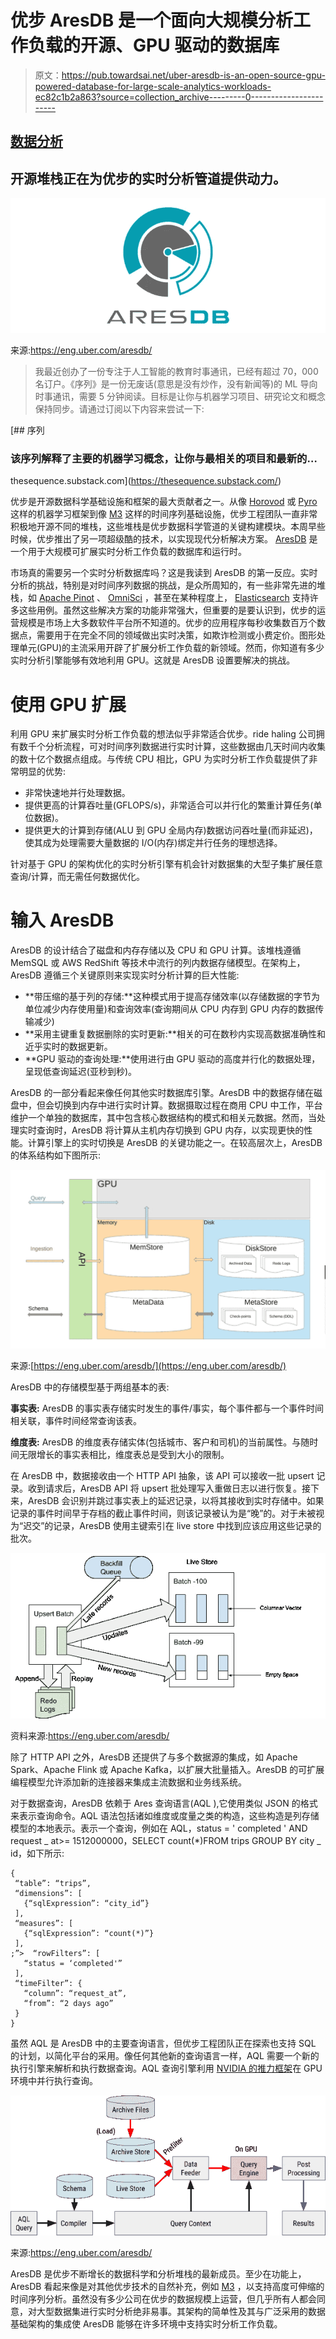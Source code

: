 # 优步 AresDB 是一个面向大规模分析工作负载的开源、GPU 驱动的数据库

> 原文：<https://pub.towardsai.net/uber-aresdb-is-an-open-source-gpu-powered-database-for-large-scale-analytics-workloads-ec82c1b2a863?source=collection_archive---------0----------------------->

## [数据分析](https://towardsai.net/p/category/data-analytics)

## 开源堆栈正在为优步的实时分析管道提供动力。

![](img/d0878ad8a83006085a8754a122a128e0.png)

来源:https://eng.uber.com/aresdb/

> 我最近创办了一份专注于人工智能的教育时事通讯，已经有超过 70，000 名订户。《序列》是一份无废话(意思是没有炒作，没有新闻等)的 ML 导向时事通讯，需要 5 分钟阅读。目标是让你与机器学习项目、研究论文和概念保持同步。请通过订阅以下内容来尝试一下:

[](https://thesequence.substack.com/) [## 序列

### 该序列解释了主要的机器学习概念，让你与最相关的项目和最新的…

thesequence.substack.com](https://thesequence.substack.com/) 

优步是开源数据科学基础设施和框架的最大贡献者之一。从像 [Horovod](https://github.com/uber/horovod) 或 [Pyro](http://pyro.ai/) 这样的机器学习框架到像 [M3](https://github.com/m3db) 这样的时间序列基础设施，优步工程团队一直非常积极地开源不同的堆栈，这些堆栈是优步数据科学管道的关键构建模块。本周早些时候，优步推出了另一项超级酷的技术，以实现现代分析解决方案。 [AresDB](https://github.com/uber/aresdb) 是一个用于大规模可扩展实时分析工作负载的数据库和运行时。

市场真的需要另一个实时分析数据库吗？这是我读到 AresDB 的第一反应。实时分析的挑战，特别是对时间序列数据的挑战，是众所周知的，有一些非常先进的堆栈，如 [Apache Pinot](https://github.com/apache/incubator-pinot) 、 [OmniSci](https://www.omnisci.com/) ，甚至在某种程度上， [Elasticsearch](https://www.elastic.co/) 支持许多这些用例。虽然这些解决方案的功能非常强大，但重要的是要认识到，优步的运营规模是市场上大多数软件平台所不知道的。优步的应用程序每秒收集数百万个数据点，需要用于在完全不同的领域做出实时决策，如欺诈检测或小费定价。图形处理单元(GPU)的主流采用开辟了扩展分析工作负载的新领域。然而，你知道有多少实时分析引擎能够有效地利用 GPU。这就是 AresDB 设置要解决的挑战。

# 使用 GPU 扩展

利用 GPU 来扩展实时分析工作负载的想法似乎非常适合优步。ride haling 公司拥有数千个分析流程，可对时间序列数据进行实时计算，这些数据由几天时间内收集的数十亿个数据点组成。与传统 CPU 相比，GPU 为实时分析工作负载提供了非常明显的优势:

*   非常快速地并行处理数据。
*   提供更高的计算吞吐量(GFLOPS/s)，非常适合可以并行化的繁重计算任务(单位数据)。
*   提供更大的计算到存储(ALU 到 GPU 全局内存)数据访问吞吐量(而非延迟)，使其成为处理需要大量数据的 I/O(内存)绑定并行任务的理想选择。

针对基于 GPU 的架构优化的实时分析引擎有机会针对数据集的大型子集扩展任意查询/计算，而无需任何数据优化。

# 输入 AresDB

AresDB 的设计结合了磁盘和内存存储以及 CPU 和 GPU 计算。该堆栈遵循 MemSQL 或 AWS RedShift 等技术中流行的列内数据存储模型。在架构上，AresDB 遵循三个关键原则来实现实时分析计算的巨大性能:

*   **带压缩的基于列的存储:**这种模式用于提高存储效率(以存储数据的字节为单位减少内存使用量)和查询效率(查询期间从 CPU 内存到 GPU 内存的数据传输减少)
*   **采用主键重复数据删除的实时更新:**相关的可在数秒内实现高数据准确性和近乎实时的数据更新。
*   **GPU 驱动的查询处理:**使用进行由 GPU 驱动的高度并行化的数据处理，呈现低查询延迟(亚秒到秒)。

AresDB 的一部分看起来像任何其他实时数据库引擎。AresDB 中的数据存储在磁盘中，但会切换到内存中进行实时计算。数据摄取过程在商用 CPU 中工作，平台维护一个单独的数据库，其中包含核心数据结构的模式和相关元数据。然而，当处理实时查询时，AresDB 将计算从主机内存切换到 GPU 内存，以实现更快的性能。计算引擎上的实时切换是 AresDB 的关键功能之一。在较高层次上，AresDB 的体系结构如下图所示:

![](img/155600b4d86677fc1554cd00f1701e35.png)

来源:[https://eng.uber.com/aresdb/](https://eng.uber.com/aresdb/)

AresDB 中的存储模型基于两组基本的表:

**事实表:** AresDB 的事实表存储实时发生的事件/事实，每个事件都与一个事件时间相关联，事件时间经常查询该表。

**维度表:** AresDB 的维度表存储实体(包括城市、客户和司机)的当前属性。与随时间无限增长的事实表相比，维度表总是受到大小的限制。

在 AresDB 中，数据接收由一个 HTTP API 抽象，该 API 可以接收一批 upsert 记录。收到请求后，AresDB API 将 upsert 批处理写入重做日志以进行恢复。接下来，AresDB 会识别并跳过事实表上的延迟记录，以将其接收到实时存储中。如果记录的事件时间早于存档的截止事件时间，则该记录被认为是“晚”的。对于未被视为“迟交”的记录，AresDB 使用主键索引在 live store 中找到应该应用这些记录的批次。

![](img/5294575d5fbc1ca9b1fca08e0038abeb.png)

资料来源:https://eng.uber.com/aresdb/

除了 HTTP API 之外，AresDB 还提供了与多个数据源的集成，如 Apache Spark、Apache Flink 或 Apache Kafka，以扩展大批量插入。AresDB 的可扩展编程模型允许添加新的连接器来集成主流数据和业务线系统。

对于数据查询，AresDB 依赖于 Ares 查询语言(AQL ),它使用类似 JSON 的格式来表示查询命令。AQL 语法包括诸如维度或度量之类的构造，这些构造是列存储模型的本地表示。表示一个查询，例如在 AQL，status = ' completed ' AND request _ at>= 1512000000，SELECT count(*)FROM trips GROUP BY city _ id，如下所示:

```
{
 “table”: “trips”,
 “dimensions”: [
   {“sqlExpression”: “city_id”}
 ],
 “measures”: [
   {“sqlExpression”: “count(*)”}
 ],
;”>  “rowFilters”: [
   “status = ‘completed'”
 ],
 “timeFilter”: {
   “column”: “request_at”,
   “from”: “2 days ago”
 }
}
```

虽然 AQL 是 AresDB 中的主要查询语言，但优步工程团队正在探索也支持 SQL 的计划，以简化平台的采用。像任何其他新的查询语言一样，AQL 需要一个新的执行引擎来解析和执行数据查询。AQL 查询引擎利用 [NVIDIA 的推力框架](https://developer.nvidia.com/thrust)在 GPU 环境中并行执行查询。

![](img/32980ea8ee0bd8e8fdf779ea31e8140f.png)

来源:https://eng.uber.com/aresdb/

AresDB 是优步不断增长的数据科学和分析堆栈的最新成员。至少在功能上，AresDB 看起来像是对其他优步技术的自然补充，例如 [M3](https://towardsdatascience.com/introducing-m3-8790c503ce24) ，以支持高度可伸缩的时间序列分析。虽然没有多少公司在优步的数据规模上运营，但几乎所有人都会同意，对大型数据集进行实时分析绝非易事。其架构的简单性及其与广泛采用的数据基础架构的集成使 AresDB 能够在许多环境中支持实时分析工作负载。